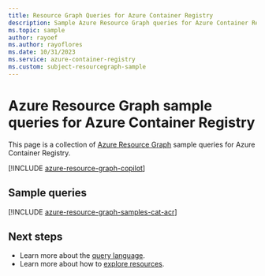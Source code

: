 ```yaml
---
title: Resource Graph Queries for Azure Container Registry
description: Sample Azure Resource Graph queries for Azure Container Registry using resource types and tables to access related resources and properties.
ms.topic: sample
author: rayoef
ms.author: rayoflores
ms.date: 10/31/2023
ms.service: azure-container-registry
ms.custom: subject-resourcegraph-sample
---
```

# Azure Resource Graph sample queries for Azure Container Registry

This page is a collection of [Azure Resource Graph](/azure/governance/resource-graph/overview) sample queries for Azure Container Registry.

[!INCLUDE [azure-resource-graph-copilot](~/reusable-content/ce-skilling/azure/includes/subfolder/azure-resource-graph-copilot.md)]

## Sample queries

[!INCLUDE [azure-resource-graph-samples-cat-acr](./includes/azure-container-registry.md)]

## Next steps

- Learn more about the [query language](/azure/governance/resource-graph/concepts/query-language).
- Learn more about how to [explore resources](/azure/governance/resource-graph/concepts/explore-resources).
